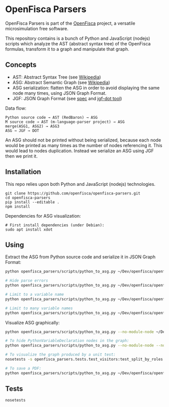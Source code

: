 # OpenFisca Parsers

OpenFisca Parsers is part of the [OpenFisca](http://www.openfisca.fr/) project,
a versatile microsimulation free software.

This repository contains is a bunch of Python and JavaScript (nodejs) scripts which analyze the AST (abstract syntax tree)
of the OpenFisca formulas, transform it to a graph and manipulate that graph.

## Concepts

- AST: Abstract Syntax Tree (see [Wikipedia](https://en.wikipedia.org/wiki/Abstract_syntax_tree))
- ASG: Abstract Semantic Graph (see [Wikipedia](https://en.wikipedia.org/wiki/Abstract_semantic_graph))
- ASG serialization: flatten the ASG in order to avoid displaying the same node many times, using JSON Graph Format.
- JGF: JSON Graph Format (see [spec](https://github.com/jsongraph/json-graph-specification) and [jgf-dot tool](https://github.com/jsongraph/jgf-dot))

Data flow:
```
Python source code → AST (RedBaron) → ASG
M source code → AST (m-language-parser project) → ASG
merge(ASG1, ASG2) → ASG3
ASG → JGF → DOT
```

An ASG should not be printed without being serialized, because each node would be printed as many times as the number of nodes referencing it.
This would lead to nodes duplication. Instead we serialize an ASG using JGF then we print it.

## Installation

This repo relies upon both Python and JavaScript (nodejs) technologies.

```
git clone https://github.com/openfisca/openfisca-parsers.git
cd openfisca-parsers
pip install --editable .
npm install
```

Dependencies for ASG visualization:

```
# First install dependencies (under Debian):
sudo apt install xdot
```

## Using

Extract the ASG from Python source code and serialize it in JSON Graph Format:

```bash
python openfisca_parsers/scripts/python_to_asg.py ~/Dev/openfisca/openfisca-france/**/isf.py

# Hide parse errors
python openfisca_parsers/scripts/python_to_asg.py ~/Dev/openfisca/openfisca-france/**/isf.py --on-parse-error=hide

# Limit to a variable name
python openfisca_parsers/scripts/python_to_asg.py ~/Dev/openfisca/openfisca-france/**/isf.py --variable isf_imm_bati

# Limit to many variable names
python openfisca_parsers/scripts/python_to_asg.py ~/Dev/openfisca/openfisca-france/**/isf.py --variable isf_imm_bati isf_imm_non_bati
```

Visualize ASG graphically:

```bash
python openfisca_parsers/scripts/python_to_asg.py --no-module-node ~/Dev/openfisca/openfisca-france/**/isf.py | jgfdot | xdot -

# To hide PythonVariableDeclaration nodes in the graph:
python openfisca_parsers/scripts/python_to_asg.py --no-module-node --no-python-variables ~/Dev/openfisca/openfisca-france/**/isf.py | jgfdot | xdot -

# To visualize the graph produced by a unit test:
nosetests -s openfisca_parsers.tests.test_visitors:test_split_by_roles | jgfdot | xdot -

# To save a PDF:
python openfisca_parsers/scripts/python_to_asg.py ~/Dev/openfisca/openfisca-france/**/isf.py | jgfdot | dot -Tpdf -o isf.pdf /dev/stdin
```

## Tests

```bash
nosetests
```

